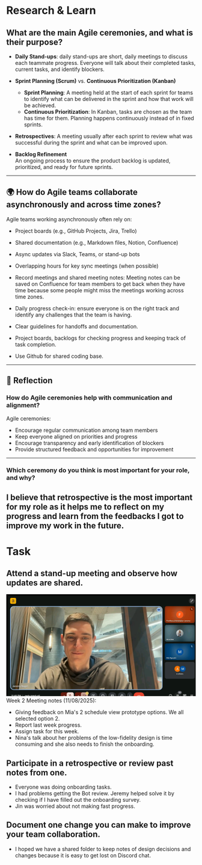 #  Research & Learn

## What are the main Agile ceremonies, and what is their purpose?

- **Daily Stand-ups**: daily stand-ups are short, daily meetings to discuss each teammate progress. Everyone will talk about their completed tasks, current tasks, and identify blockers. 

- **Sprint Planning (Scrum)** vs. **Continuous Prioritization (Kanban)**  
  - **Sprint Planning**: A meeting held at the start of each sprint for teams to identify what can be delivered in the sprint and how that work will be achieved. 
  - **Continuous Prioritization**: In Kanban, tasks are chosen as the team has time for them. Planning happens continuously instead of in fixed sprints.

- **Retrospectives**: A meeting usually after each sprint to review what was successful during the sprint and what can be improved upon. 

- **Backlog Refinement**  
  An ongoing process to ensure the product backlog is updated, prioritized, and ready for future sprints.

---

## 🌍 How do Agile teams collaborate asynchronously and across time zones?

Agile teams working asynchronously often rely on:
- Project boards (e.g., GitHub Projects, Jira, Trello)
- Shared documentation (e.g., Markdown files, Notion, Confluence)
- Async updates via Slack, Teams, or stand-up bots

- Overlapping hours for key sync meetings (when possible)

- Record meetings and shared meeting notes: Meeting notes can be saved on Confluence for team members to get back when they have time because some people might miss the meetings working across time zones.
- Daily progress check-in: ensure everyone is on the right track and identify any challenges that the team is having.
- Clear guidelines for handoffs and documentation.
- Project boards, backlogs for checking progress and keeping track of task completion.
- Use Github for shared coding base.
---

## 📝 Reflection

### How do Agile ceremonies help with communication and alignment?

Agile ceremonies:
- Encourage regular communication among team members
- Keep everyone aligned on priorities and progress
- Encourage transparency and early identification of blockers
- Provide structured feedback and opportunities for improvement

---

### Which ceremony do you think is most important for your role, and why?
I believe that retrospective is the most important for my role as it helps me to reflect on my progress and learn from the feedbacks I got to improve my work in the future.
---
# Task

## Attend a stand-up meeting and observe how updates are shared.
![alt text](image.png)
Week 2 Meeting notes (11/08/2025):
- Giving feedback on Mia's 2 schedule view prototype options. We all selected option 2.
- Report last week progress.
- Assign task for this week.
- Nina's talk about her problems of the low-fidelity design is time consuming and she also needs to finish the onboarding.
## Participate in a retrospective or review past notes from one.
- Everyone was doing onboarding tasks.
- I had problems getting the Bot review. Jeremy helped solve it by checking if I have filled out the onboarding survey.
- Jin was worried about not making fast progress.
## Document one change you can make to improve your team collaboration.
- I hoped we have a shared folder to keep notes of design decisions and changes because it is easy to get lost on Discord chat.